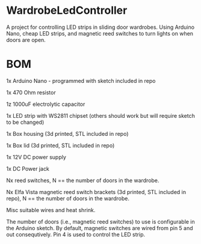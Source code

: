 # WardrobeLedController
A project for controlling LED strips in sliding door wardrobes. Using Arduino Nano, cheap LED strips, and magnetic reed switches to turn lights on when doors are open.

# BOM
1x Arduino Nano - programmed with sketch included in repo

1x 470 Ohm resistor

1z 1000uF electrolytic capacitor

1x LED strip with WS2811 chipset (others should work but will require sketch to be changed)

1x Box housing (3d printed, STL included in repo)

1x Box lid (3d printed, STL included in repo)

1x 12V DC power supply

1x DC Power jack

Nx reed switches, N == the number of doors in the wardrobe.

Nx Elfa Vista magnetic reed switch brackets (3d printed, STL included in repo), N == the number of doors in the wardrobe.

Misc suitable wires and heat shrink.



The number of doors (i.e., magnetic reed switches) to use is configurable in the Arduino sketch. By default, magnetic switches are wired from pin 5 and out consequtively. Pin 4 is used to control the LED strip.
